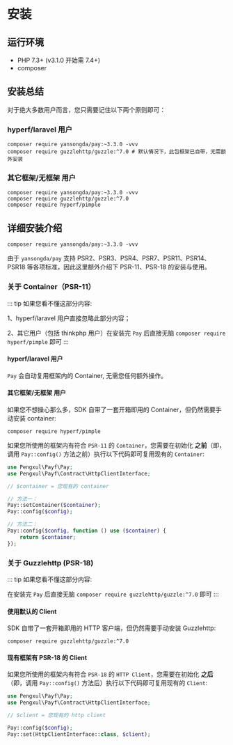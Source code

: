 # 安装

## 运行环境

- PHP 7.3+ (v3.1.0 开始需 7.4+)
- composer

## 安装总结

对于绝大多数用户而言，您只需要记住以下两个原则即可：

### hyperf/laravel 用户

```shell
composer require yansongda/pay:~3.3.0 -vvv
composer require guzzlehttp/guzzle:^7.0 # 默认情况下，此包框架已自带，无需额外安装
```

### 其它框架/无框架 用户

```shell
composer require yansongda/pay:~3.3.0 -vvv
composer require guzzlehttp/guzzle:^7.0
composer require hyperf/pimple
```

## 详细安装介绍

```shell
composer require yansongda/pay:~3.3.0 -vvv
```

由于 `yansongda/pay` 支持 PSR2、PSR3、PSR4、PSR7、PSR11、PSR14、PSR18 等各项标准，因此这里额外介绍下 PSR-11、PSR-18 的安装与使用。

### 关于 Container（PSR-11）

::: tip
如果您看不懂这部分内容:

1、hyperf/laravel 用户直接忽略此部分内容；

2、其它用户（包括 thinkphp 用户）在安装完 `Pay` 后直接无脑 `composer require hyperf/pimple` 即可
:::

#### hyperf/laravel 用户

`Pay` 会自动复用框架内的 Container, 无需您任何额外操作。

#### 其它框架/无框架 用户

如果您不想操心那么多，SDK 自带了一套开箱即用的 Container，但仍然需要手动安装 container:

```shell
composer require hyperf/pimple
```


如果您所使用的框架内有符合 `PSR-11` 的 `Container`，您需要在初始化 **之前**（即，调用 `Pay::config()` 方法之前）执行以下代码即可复用现有的 `Container`:

```php
use Pengxul\Payf\Pay;
use Pengxul\Payf\Contract\HttpClientInterface;

// $container = 您现有的 container

// 方法一：
Pay::setContainer($container);
Pay::config($config);

// 方法二：
Pay::config($config, function () use ($container) {
    return $container;
});
```

### 关于 Guzzlehttp (PSR-18)

::: tip
如果您看不懂这部分内容:

在安装完 `Pay` 后直接无脑 `composer require guzzlehttp/guzzle:^7.0` 即可
:::

#### 使用默认的 Client

SDK 自带了一套开箱即用的 HTTP 客户端，但仍然需要手动安装 Guzzlehttp:

```shell
composer require guzzlehttp/guzzle:^7.0
```

#### 现有框架有 PSR-18 的 Client

如果您所使用的框架内有符合 `PSR-18` 的 `HTTP Client`，您需要在初始化 **之后**（即，调用 `Pay::config()` 方法后）执行以下代码即可复用现有的 `Client`:

```php
use Pengxul\Payf\Pay;
use Pengxul\Payf\Contract\HttpClientInterface;

// $client = 您现有的 http client

Pay::config($config);
Pay::set(HttpClientInterface::class, $client);
```
